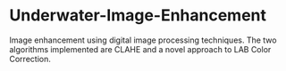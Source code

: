 # Underwater-Image-Enhancement
Image enhancement using digital image processing techniques. The two algorithms implemented are CLAHE and a novel approach to LAB Color Correction.
